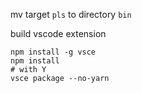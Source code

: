 mv target `pls` to directory `bin`

build vscode extension
```shell
npm install -g vsce
npm install
# with Y
vsce package --no-yarn
```
